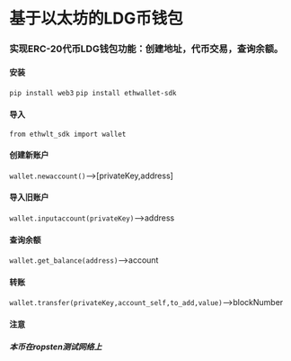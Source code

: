 # 基于以太坊的LDG币钱包

### 实现ERC-20代币LDG钱包功能：创建地址，代币交易，查询余额。

#### 安装  
``` pip install web3 ```
``` pip install ethwallet-sdk ```  
#### 导入  
``` from ethwlt_sdk import wallet ```  
#### 创建新账户  
``` wallet.newaccount() ```-->[privateKey,address]    
#### 导入旧账户  
``` wallet.inputaccount(privateKey) ```-->address   
#### 查询余额  
``` wallet.get_balance(address) ```-->account   
#### 转账  
``` wallet.transfer(privateKey,account_self,to_add,value) ```-->blockNumber   
#### 注意
##### 本币在ropsten测试网络上

